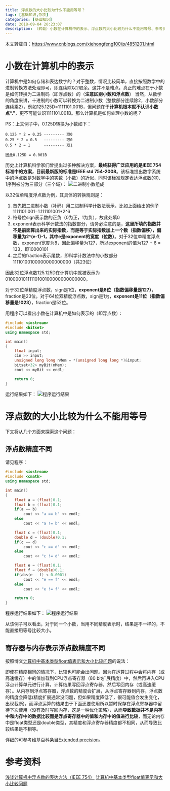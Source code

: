 ```yaml
---
title: 浮点数的大小比较为什么不能用等号？
tags: [基础知识,杂项]
categories: [基础知识]
date: 2018-09-04 20:23:07
description: （转载）小数在计算机中的表示、浮点数的大小比较为什么不能用等号、参考资料
---
```


本文转载自：https://www.cnblogs.com/xiehongfeng100/p/4851201.html

# 小数在计算机中的表示

计算机中是如何存储和表达数字的？对于整数，情况比较简单，直接按照数学中的进制转换方法处理即可，即连续除以2取余。这并不是难点，真正的难点在于小数是如何转换为二进制码（即浮点数）的（**注意区别小数和浮点数**）
当然，从数学的角度来讲，十进制的小数可以转换为二进制小数（整数部分连续除2，小数部分连续乘2），例如125.125D=1111101.001B，但问题在于**计算机根本就不认识小数点“.”**，更不可能认识1111101.001B。那么计算机是如何处理小数的呢？

PS：上文例子中，0.125D转换为小数如下：
```
0.125 * 2 = 0.25 --------- 取0
0.25 * 2 = 0.5   --------- 取0
0.5 * 2 = 1      --------- 取1

因此0.125D = 0.001B
```

历史上计算机科学家们曾提出过多种解决方案，**最终获得广泛应用的是IEEE 754标准中的方案，目前最新版的标准是IEEE std 754-2008**。该标准提出数字系统中的浮点数是对数学中的实数（小数）的近似，同时该标准规定表达浮点数的0、1序列被分为三部分（三个域）：
![二进制小数组成](1.jpg)

以32位单精度浮点数为例，其具体的转换规则是：
1. 首先把二进制小数（补码）用二进制科学计数法表示，比如上面给出的例子1111101.001=1.111101001*2^6
2. 符号位sign表示数的正负（0为正，1为负），故此处填0
3. exponent表示科学计数法的指数部分，请务必注意的是，**这里所填的指数并不是前面算出来的实际指数，而是等于实际指数加上一个数（指数偏移），偏移量为2^(e-1)-1，其中e是exponent的宽度（位数）**。对于32位单精度浮点数，exponent宽度为8，因此偏移量为127，所以exponent的值为127 + 6 = 133，即10000101
4. 之后的fraction表示尾数，即科学计数法中的小数部分11110100100000000000000（共23位）

因此32位浮点数125.125D在计算机中就被表示为01000010111110100100000000000000。

对于32位单精度浮点数，sign是1位，**exponent是8位（指数偏移量是127）**，fraction是23位。对于64位双精度浮点数，sign是1为，**exponent是11位（指数偏移量是1023）**，fraction是52位。

用程序可以看出小数在计算机中是如何表示的（即浮点数）：
```c++
#include <iostream>
#include <bitset>
using namespace std;

int main()
{
    float input;
    cin >> input;
    unsigned long long nMem = *(unsigned long long *)&input;
    bitset<32> myBit(nMem);
    cout << myBit << endl;

    return 0;
}
```

运行结果如下：
![程序运行结果](2.png)

# 浮点数的大小比较为什么不能用等号

下文将从几个方面来探索这个问题：

## 浮点数精度不同

请见程序：

```c++
#include <iostream>
#include <cmath>
using namespace std;

int main()
{
    float a = (float)0.1;
    float b = (float)0.1;
    if(a == b)
        cout << "a == b" << endl;
    else
        cout << "a != b" << endl;

    float c = (float)0.1;
    double d = (double)0.1;
    if(c == d)
        cout << "c == d" << endl;
    else
        cout << "c != d" << endl;

    float e = (float)0.1;
    float f = (double)0.1;
    if(abs(e - f) < 0.0001)
        cout << "e == f" << endl;
    else
        cout << "e != f" << endl;

    return 0;
}
```

程序运行结果如下：
![程序运行结果](3.png)

从该例子可以看出，对于同一个小数，当用不同精度表示时，结果是不一样的，不能直接用等号比较大小。

## 寄存器与内存表示浮点数精度不同

按照博文[计算机中基本类型float值表示和大小比较问题](https://my.oschina.net/zuizhuaimaomi/blog/145356)的说法： 

即使在精度相同的情况下，比较也可能会出问题。因为在运算过程中会将内存（或高速缓存）中的值加载到CPU浮点寄存器（80 bit扩展精度）中，然后再进入CPU浮点计算单元进行计算，计算结果写回浮点寄存器，然后写回内存（或高速缓存）。从内存到浮点寄存器，浮点数的精度会扩展，从浮点寄存器到内存，浮点数的精度会降低(精度扩展通常没问题，但如果精度降低了，很可能值会发生变化，出现截断)，而浮点运算的结果由于下面还要使用所以暂时保存在浮点寄存器中留待下次使用（没有及时写回内存，这是一种优化策略），从而**导致数据并不是内存中和内存中的数据比较而是浮点寄存器中的值和内存中的值进行比较**，而无论内存中是float类型还是double类型，其精度和浮点寄存器精度都不相同，从而导致比较结果是不相等。  

详细的可参考维基百科条目[Extended precision](https://en.wikipedia.org/wiki/Extended_precision)。

# 参考资料

[浅谈计算机中浮点数的表达方法（IEEE 754）](http://zhan.renren.com/programming4idiots?gid=3602888498026486936&checked=true)
[计算机中基本类型float值表示和大小比较问题](https://my.oschina.net/zuizhuaimaomi/blog/145356)